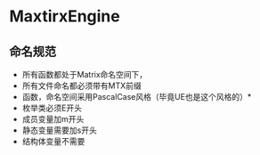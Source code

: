 # MaxtirxEngine
## 命名规范
* 所有函数都处于Matrix命名空间下，
* 所有文件命名都必须带有MTX前缀
* 函数，命名空间采用PascalCase风格（毕竟UE也是这个风格的）*
* 枚举类必须E开头
* 成员变量加m开头
* 静态变量需要加s开头
* 结构体变量不需要
